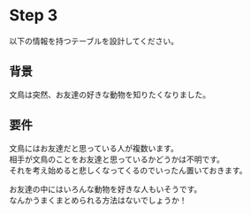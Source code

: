 
# Step 3
以下の情報を持つテーブルを設計してください。

## 背景

文鳥は突然、お友達の好きな動物を知りたくなりました。

## 要件

文鳥にはお友達だと思っている人が複数います。  
相手が文鳥のことをお友達と思っているかどうかは不明です。  
それを考え始めると悲しくなってくるのでいったん置いておきます。  

お友達の中にはいろんな動物を好きな人もいそうです。  
なんかうまくまとめられる方法はないでしょうか！
